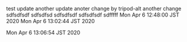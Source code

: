 test
update
another
update
anoter
change by tripod-alt
another change
sdfsdfsdf
sdfsdfsd
sdfsdfsdf
sdfsdfsdf
sdfffff
Mon Apr  6 12:48:00 JST 2020
Mon Apr  6 13:02:44 JST 2020

Mon Apr  6 13:06:54 JST 2020

